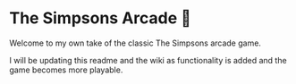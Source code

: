# The Simpsons Arcade 👾
Welcome to my own take of the classic The Simpsons arcade game.

I will be updating this readme and the wiki as functionality is added and the game becomes more playable.

